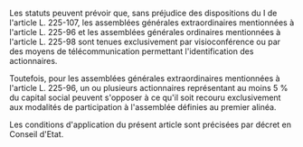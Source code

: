 Les statuts peuvent prévoir que, sans préjudice des dispositions du I de l'article L. 225-107, les assemblées générales extraordinaires mentionnées à l'article L. 225-96 et les assemblées générales ordinaires mentionnées à l'article L. 225-98 sont tenues exclusivement par visioconférence ou par des moyens de télécommunication permettant l'identification des actionnaires.


Toutefois, pour les assemblées générales extraordinaires mentionnées à l'article L. 225-96, un ou plusieurs actionnaires représentant au moins 5 % du capital social peuvent s'opposer à ce qu'il soit recouru exclusivement aux modalités de participation à l'assemblée définies au premier alinéa.


Les conditions d'application du présent article sont précisées par décret en Conseil d'Etat.

